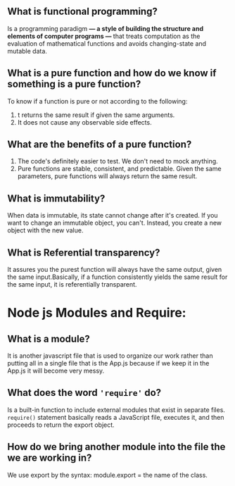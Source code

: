 ## What is functional programming?
Is a programming paradigm **— a style of building the structure and elements of computer programs —** that treats computation as the evaluation of mathematical functions and avoids changing-state and mutable data.

## What is a pure function and how do we know if something is a pure function?
To know if a function is pure or not according to the following:
1. t returns the same result if given the same arguments.
2. It does not cause any observable side effects.

## What are the benefits of a pure function?
1. The code's definitely easier to test. We don't need to mock anything.
2. Pure functions are stable, consistent, and predictable. Given the same parameters, pure functions will always return the same result.

## What is immutability?
When data is immutable, its state cannot change after it's created. If you want to change an immutable object, you can't. Instead, you create a new object with the new value.

## What is Referential transparency?
It assures you the purest function will always have the same output, given the same input.Basically, if a function consistently yields the same result for the same input, it is referentially transparent.

# Node js Modules and Require:
## What is a module?
It is another javascript file that is used to organize our work rather than putting all in a single file that is the App.js because if we keep it in the App.js it will become very messy.

## What does the word `'require'` do?
Is a built-in function to include external modules that exist in separate files. `require()` statement basically reads a JavaScript file, executes it, and then proceeds to return the export object.

## How do we bring another module into the file the we are working in?
We use export by the syntax: module.export = the name of the class.